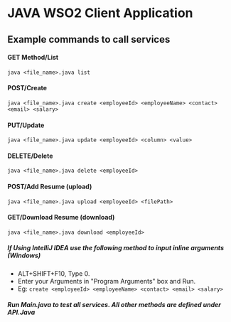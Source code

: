 # JAVA WSO2 Client Application

## Example commands to call services

#### GET Method/List

`java <file_name>.java list`

#### POST/Create

`java <file_name>.java create <employeeId> <employeeName> <contact> <email> <salary>`

#### PUT/Update

`java <file_name>.java update <employeeId> <column> <value>`

#### DELETE/Delete

`java <file_name>.java delete <employeeId>`

#### POST/Add Resume (upload)

`java <file_name>.java upload <employeeId> <filePath>`

#### GET/Download Resume (download)

`java <file_name>.java download <employeeId>`

##### If Using IntelliJ IDEA use the following method to input inline arguments (Windows)

- ALT+SHIFT+F10, Type 0.
- Enter your Arguments in "Program Arguments" box and Run.
- Eg: `create <employeeId> <employeeName> <contact> <email> <salary>`

##### Run **Main.java** to test all services. All other methods are defined under **API.Java**
